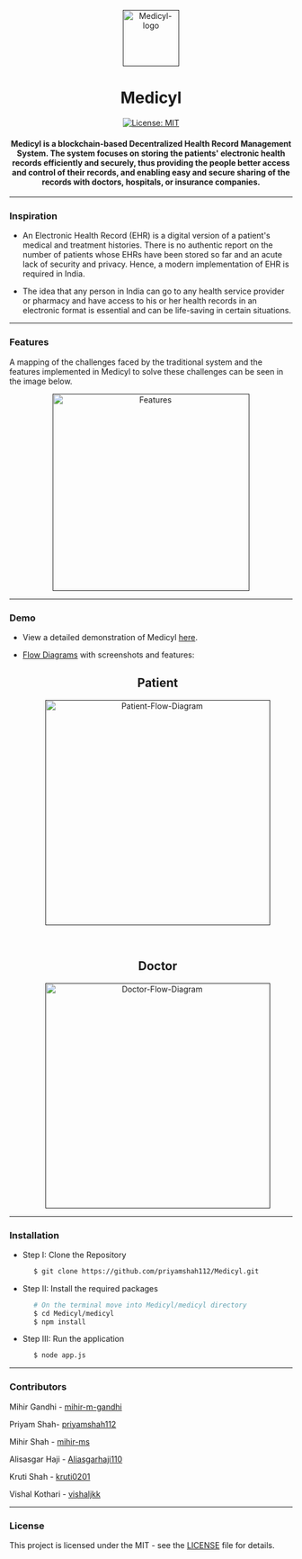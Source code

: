<p align="center">
  <a href="" rel="noopener">
 <img height=100px src="./assets/logocc.png" alt="Medicyl-logo"></a>
</p>
<h1 align="center">Medicyl</h1>

<div align="center">
  
[![License: MIT](https://img.shields.io/badge/License-MIT-green.svg)](https://opensource.org/licenses/MIT)

<h4>Medicyl is a blockchain-based <strong>Decentralized Health Record Management System</strong>. The system focuses on storing the patients' electronic health records efficiently and securely, thus providing the people better access and control of their records, and enabling easy and secure sharing of the records with doctors, hospitals, or insurance companies.</h4>

</div>

-----------------------------------------
### Inspiration

* An Electronic Health Record (EHR) is a digital version of a patient's medical and treatment histories. There is no authentic report on the number of  patients whose EHRs have been stored so far and an acute lack of security and privacy. Hence, a modern implementation of EHR is required  in India.

* The idea that any person in India can go to any health service provider or pharmacy and have access to his or her health records in an electronic format is essential and can be life-saving in certain situations.

------------------------------------------
### Features

A mapping of the challenges faced by the traditional system and the features implemented in Medicyl to solve these challenges can be seen in the image below. 

<p align="center">
  <a href="" rel="noopener">
 <img height=350px src="./assets/features.png" alt="Features"></a>
</p>

------------------------------------------
### Demo

* View a detailed demonstration of Medicyl [here](https://youtu.be/kDrJEgj7FdY).

* [Flow Diagrams](./assets/flows.pdf) with screenshots and features:
  
  <h2 align="center">Patient</h2>
  <p align="center">
    <a href="" rel="noopener">
   <img height=400px src="./assets/patient.png" alt="Patient-Flow-Diagram"></a>
  </p>
  <br>
  <h2 align="center">Doctor</h2>
  <p align="center">
    <a href="" rel="noopener">
   <img height=400px src="./assets/doctor.png" alt="Doctor-Flow-Diagram"></a>
  </p>

------------------------------------------
### Installation

* Step I: Clone the Repository
```sh
      $ git clone https://github.com/priyamshah112/Medicyl.git      
```
* Step II: Install the required packages
```sh
      # On the terminal move into Medicyl/medicyl directory
      $ cd Medicyl/medicyl
      $ npm install
```
* Step III: Run the application
```sh
      $ node app.js
```

------------------------------------------
### Contributors

Mihir Gandhi - [mihir-m-gandhi](https://github.com/mihir-m-gandhi)

Priyam Shah- [priyamshah112](https://github.com/priyamshah112)

Mihir Shah - [mihir-ms](https://github.com/mihir-ms)

Alisasgar Haji - [Aliasgarhaji110](https://github.com/Aliasgarhaji110)

Kruti Shah - [kruti0201](https://github.com/kruti0201)

Vishal Kothari - [vishaljkk](https://github.com/vishaljkk)


------------------------------------------
### License
This project is licensed under the MIT - see the [LICENSE](./LICENSE) file for details.
